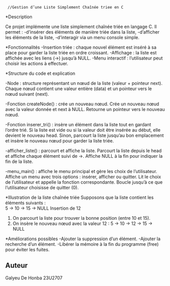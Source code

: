      //Gestion d’une Liste Simplement Chaînée triee en C

*Description

Ce projet implémente une liste simplement chaînée triée en langage C.
Il permet :
-d’insérer des éléments de manière triée dans la liste,
-d’afficher les éléments de la liste,
-d’interagir via un menu console simple.

*Fonctionnalités
-Insertion triée : chaque nouvel élément est inséré à sa place pour garder la liste triée en ordre croissant.
-Affichage : la liste est affichée avec les liens (->) jusqu’à NULL.
-Menu interactif : l’utilisateur peut choisir les actions à effectuer.

*Structure du code et explication

-Node : structure représentant un nœud de la liste (valeur + pointeur next).
Chaque nœud contient une valeur entière (data) et un pointeur vers le nœud suivant (next).

-Fonction createNode() : crée un nouveau nœud.
Crée un nouveau nœud avec la valeur donnée et next à NULL.
Retourne un pointeur vers le nouveau nœud.

-Fonction inserer_tri() : insère un élément dans la liste tout en gardant l’ordre trié.
Si la liste est vide ou si la valeur doit être insérée au début, elle devient le nouveau head.
Sinon, parcourt la liste jusqu’au bon emplacement et insère le nouveau nœud pour garder la liste triée.

-afficher_liste() : parcourt et affiche la liste.
Parcourt la liste depuis le head et affiche chaque élément suivi de ->.
Affiche NULL à la fin pour indiquer la fin de la liste.


-menu_main() : affiche le menu principal et gère les choix de l’utilisateur.
Affiche un menu avec trois options : insérer, afficher ou quitter.
Lit le choix de l’utilisateur et appelle la fonction correspondante.
Boucle jusqu’à ce que l’utilisateur choisisse de quitter (0).

*Illustration de la liste chaînée triée
Supposons que la liste contient les éléments suivants :  
5 -> 10 -> 15 -> NULL
Insertion de 12
1. On parcourt la liste pour trouver la bonne position (entre 10 et 15).  
2. On insère le nouveau nœud avec la valeur 12 :
5 -> 10 -> 12 -> 15 -> NULL
   
*Améliorations possibles
-Ajouter la suppression d’un élément.
-Ajouter la recherche d’un élément.
-Libérer la mémoire à la fin du programme (free) pour éviter les fuites.


## Auteur
Galyeu De Honba
23U2707
